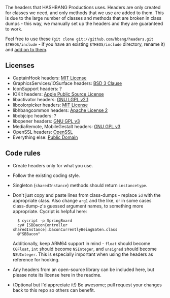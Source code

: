 The headers that HASHBANG Productions uses. Headers are only created for classes we need, and only methods that we use are added to them. This is due to the large number of classes and methods that are broken in class dumps - this way, we manually set up the headers and they are guaranteed to work.

Feel free to use these (`git clone git://github.com/hbang/headers.git $THEOS/include` - if you have an existing `$THEOS/include` directory, rename it) and [add on to them](https://github.com/hbang/headers/pulls).

## Licenses
* CaptainHook headers: [MIT License](http://mit-license.org/)
* GraphicsServices/IOSurface headers: [BSD 3 Clause](http://opensource.org/licenses/BSD-3-Clause)
* IconSupport headers: ?
* IOKit headers: [Apple Public Source License](https://opensource.apple.com/license/apsl/)
* libactivator headers: [GNU LGPL v2.1](https://www.gnu.org/licenses/old-licenses/lgpl-2.1.html)
* libcolorpicker headers: [MIT License](http://git.pixelfiredev.com/pixelfire/libcolorpicker/blob/master/LICENSE.md)
* libhbangcommon headers: [Apache License 2](https://www.apache.org/licenses/LICENSE-2.0.html)
* libobjcipc headers: ?
* libopener headers: [GNU GPL v3](https://www.gnu.org/copyleft/gpl.html)
* MediaRemote, MobileGestalt headers: [GNU GPL v3](https://github.com/Cykey/ios-reversed-headers/blob/master/LICENSE.txt)
* OpenSSL headers: [OpenSSL](https://www.openssl.org/source/license.html)
* Everything else: [Public Domain](http://unlicense.org/)

## Code rules
* Create headers only for what you use.
* Follow the existing coding style.
* Singleton (`sharedInstance`) methods should return `instancetype`.
* Don't just copy and paste lines from class-dumps - replace `id` with the appropriate class. Also change `arg1` and the like, or in some cases class-dump-z's guessed argument names, to something more appropriate. Cycript is helpful here:

        $ cycript -p SpringBoard
        cy# [SBBaconController sharedInstance].baconCurrentlyBeingEaten.class
        @"SBBacon"

    Additionally, keep ARM64 support in mind - `float` should become `CGFloat`, `int` should become `NSInteger`, and `unsigned` should become `NSUInteger`. This is especially important when using the headers as reference for hooking.
* Any headers from an open-source library can be included here, but please note its license here in the readme.
* (Optional but I'd appreciate it!) Be awesome; pull request your changes back to this repo so others can benefit.
